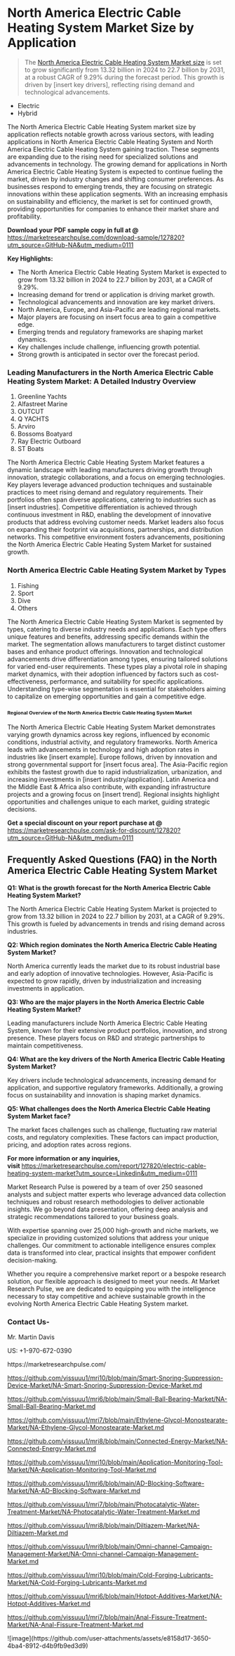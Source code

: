 <h1>North America Electric Cable Heating System Market&nbsp;Size by Application</h1><blockquote><p>The <a href="https://marketresearchpulse.com/download-sample/127820?utm_source=GitHub-NA&amp;utm_medium=0111">North America Electric Cable Heating System Market size</a> is set to grow significantly from 13.32 billion in 2024 to 22.7 billion by 2031, at a robust CAGR of 9.29% during the forecast period. This growth is driven by [insert key drivers], reflecting rising demand and technological advancements.</p></blockquote><ul><li>Electric<li> Hybrid</li></ul><p>The North America Electric Cable Heating System market size by application reflects notable growth across various sectors, with leading applications in North America Electric Cable Heating System and North America Electric Cable Heating System gaining traction. These segments are expanding due to the rising need for specialized solutions and advancements in technology. The growing demand for applications in North America Electric Cable Heating System is expected to continue fueling the market, driven by industry changes and shifting consumer preferences. As businesses respond to emerging trends, they are focusing on strategic innovations within these application segments. With an increasing emphasis on sustainability and efficiency, the market is set for continued growth, providing opportunities for companies to enhance their market share and profitability.</p><p><strong>Download your PDF sample copy in full at @ </strong><a href="https://marketresearchpulse.com/download-sample/127820?utm_source=GitHub-NA&amp;utm_medium=0111">https://marketresearchpulse.com/download-sample/127820?utm_source=GitHub-NA&amp;utm_medium=0111</a></p><p><strong>Key Highlights: </strong></p><ul><li>The North America Electric Cable Heating System Market is expected to grow from 13.32 billion in 2024 to 22.7 billion by 2031, at a CAGR of 9.29%.</li><li>Increasing demand for trend or application is driving market growth.</li><li>Technological advancements and innovation are key market drivers.</li><li>North America, Europe, and Asia-Pacific are leading regional markets.</li><li>Major players are focusing on insert focus area to gain a competitive edge.</li><li>Emerging trends and regulatory frameworks are shaping market dynamics.</li><li>Key challenges include challenge, influencing growth potential.</li><li>Strong growth is anticipated in sector over the forecast period.</li></ul><h3>Leading Manufacturers in the North America Electric Cable Heating System Market: A Detailed Industry Overview</h3><ol><li>Greenline Yachts</li><li>Alfastreet Marine</li><li>OUTCUT</li><li>Q YACHTS</li><li>Arviro</li><li>Bossoms Boatyard</li><li>Ray Electric Outboard</li><li>ST Boats</li></ol><div class="flex max-w-full flex-col flex-grow"><div class="min-h-8 text-message flex w-full flex-col items-end gap-2 whitespace-normal break-words [.text-message+&amp;]:mt-5" dir="auto" data-message-author-role="assistant" data-message-id="fd8432e4-4910-450d-b182-61b7bfb0a01f" data-message-model-slug="gpt-4o"><div class="flex w-full flex-col gap-1 empty:hidden first:pt-[3px]"><div class="markdown prose w-full break-words dark:prose-invert light"><p>The North America Electric Cable Heating System Market features a dynamic landscape with leading manufacturers driving growth through innovation, strategic collaborations, and a focus on emerging technologies. Key players leverage advanced production techniques and sustainable practices to meet rising demand and regulatory requirements. Their portfolios often span diverse applications, catering to industries such as [insert industries]. Competitive differentiation is achieved through continuous investment in R&amp;D, enabling the development of innovative products that address evolving customer needs. Market leaders also focus on expanding their footprint via acquisitions, partnerships, and distribution networks. This competitive environment fosters advancements, positioning the North America Electric Cable Heating System Market for sustained growth.</p></div></div></div></div><h3>North America Electric Cable Heating System Market by Types</h3><ol><li>Fishing<li> Sport<li> Dive<li> Others</li></ol><div class="flex max-w-full flex-col flex-grow"><div class="min-h-8 text-message flex w-full flex-col items-end gap-2 whitespace-normal break-words [.text-message+&amp;]:mt-5" dir="auto" data-message-author-role="assistant" data-message-id="084470be-0bb7-4664-bddf-5156b4f41249" data-message-model-slug="gpt-4o-mini"><div class="flex w-full flex-col gap-1 empty:hidden first:pt-[3px]"><div class="markdown prose w-full break-words dark:prose-invert light"><p>The North America Electric Cable Heating System Market is segmented by types, catering to diverse industry needs and applications. Each type offers unique features and benefits, addressing specific demands within the market. The segmentation allows manufacturers to target distinct customer bases and enhance product offerings. Innovation and technological advancements drive differentiation among types, ensuring tailored solutions for varied end-user requirements. These types play a pivotal role in shaping market dynamics, with their adoption influenced by factors such as cost-effectiveness, performance, and suitability for specific applications. Understanding type-wise segmentation is essential for stakeholders aiming to capitalize on emerging opportunities and gain a competitive edge.</p></div></div></div></div><h3><span style="font-size: 11px;">Regional Overview of the North America Electric Cable Heating System Market</span></h3><div class="flex max-w-full flex-col flex-grow"><div class="min-h-8 text-message flex w-full flex-col items-end gap-2 whitespace-normal break-words [.text-message+&amp;]:mt-5" dir="auto" data-message-author-role="assistant" data-message-id="e9038762-ce64-4e30-91c9-9bd413514231" data-message-model-slug="gpt-4o-mini"><div class="flex w-full flex-col gap-1 empty:hidden first:pt-[3px]"><div class="markdown prose w-full break-words dark:prose-invert light"><p>The North America Electric Cable Heating System Market demonstrates varying growth dynamics across key regions, influenced by economic conditions, industrial activity, and regulatory frameworks. North America leads with advancements in technology and high adoption rates in industries like [insert example]. Europe follows, driven by innovation and strong governmental support for [insert focus area]. The Asia-Pacific region exhibits the fastest growth due to rapid industrialization, urbanization, and increasing investments in [insert industry/application]. Latin America and the Middle East &amp; Africa also contribute, with expanding infrastructure projects and a growing focus on [insert trend]. Regional insights highlight opportunities and challenges unique to each market, guiding strategic decisions.</p></div></div></div></div><p><strong>Get a special discount on your report purchase at @ </strong><a href="https://marketresearchpulse.com/ask-for-discount/127820?utm_source=GitHub-NA&amp;utm_medium=0111">https://marketresearchpulse.com/ask-for-discount/127820?utm_source=GitHub-NA&amp;utm_medium=0111</a></p><h2>Frequently Asked Questions (FAQ) in the North America Electric Cable Heating System Market</h2><p><strong>Q1: What is the growth forecast for the North America Electric Cable Heating System Market?</strong></p><p>The North America Electric Cable Heating System Market is projected to grow from 13.32 billion in 2024 to 22.7 billion by 2031, at a CAGR of 9.29%. This growth is fueled by advancements in trends and rising demand across industries.</p><p><strong>Q2: Which region dominates the North America Electric Cable Heating System Market?</strong></p><p>North America currently leads the market due to its robust industrial base and early adoption of innovative technologies. However, Asia-Pacific is expected to grow rapidly, driven by industrialization and increasing investments in application.</p><p><strong>Q3: Who are the major players in the North America Electric Cable Heating System Market?</strong></p><p>Leading manufacturers include North America Electric Cable Heating System, known for their extensive product portfolios, innovation, and strong presence. These players focus on R&amp;D and strategic partnerships to maintain competitiveness.</p><p><strong>Q4: What are the key drivers of the North America Electric Cable Heating System Market?</strong></p><p>Key drivers include technological advancements, increasing demand for application, and supportive regulatory frameworks. Additionally, a growing focus on sustainability and innovation is shaping market dynamics.</p><p><strong>Q5: What challenges does the North America Electric Cable Heating System Market face?</strong></p><p>The market faces challenges such as challenge, fluctuating raw material costs, and regulatory complexities. These factors can impact production, pricing, and adoption rates across regions.</p><p><strong>For more information or any inquiries, visit&nbsp;</strong><a href="https://marketresearchpulse.com/report/127820/electric-cable-heating-system-market?utm_source=Linkedin&utm_medium=0111">https://marketresearchpulse.com/report/127820/electric-cable-heating-system-market?utm_source=Linkedin&utm_medium=0111</a></p><p>Market Research Pulse is powered by a team of over 250 seasoned analysts and subject matter experts who leverage advanced data collection techniques and robust research methodologies to deliver actionable insights. We go beyond data presentation, offering deep analysis and strategic recommendations tailored to your business goals.</p><p>With expertise spanning over 25,000 high-growth and niche markets, we specialize in providing customized solutions that address your unique challenges. Our commitment to actionable intelligence ensures complex data is transformed into clear, practical insights that empower confident decision-making.</p><p>Whether you require a comprehensive market report or a bespoke research solution, our flexible approach is designed to meet your needs. At Market Research Pulse, we are dedicated to equipping you with the intelligence necessary to stay competitive and achieve sustainable growth in the evolving North America Electric Cable Heating System market.</p><h3><strong>Contact Us-</strong></h3><p>Mr. Martin Davis</p><p>US: +1-970-672-0390</p><p>https://marketresearchpulse.com/</p><p><a href="https://github.com/vissuuu1/mri10/blob/main/Smart-Snoring-Suppression-Device-Market/NA-Smart-Snoring-Suppression-Device-Market.md">https://github.com/vissuuu1/mri10/blob/main/Smart-Snoring-Suppression-Device-Market/NA-Smart-Snoring-Suppression-Device-Market.md</a></p><p><a href="https://github.com/vissuuu1/mri6/blob/main/Small-Ball-Bearing-Market/NA-Small-Ball-Bearing-Market.md">https://github.com/vissuuu1/mri6/blob/main/Small-Ball-Bearing-Market/NA-Small-Ball-Bearing-Market.md</a></p><p><a href="https://github.com/vissuuu1/mri7/blob/main/Ethylene-Glycol-Monostearate-Market/NA-Ethylene-Glycol-Monostearate-Market.md">https://github.com/vissuuu1/mri7/blob/main/Ethylene-Glycol-Monostearate-Market/NA-Ethylene-Glycol-Monostearate-Market.md</a></p><p><a href="https://github.com/vissuuu1/mri8/blob/main/Connected-Energy-Market/NA-Connected-Energy-Market.md">https://github.com/vissuuu1/mri8/blob/main/Connected-Energy-Market/NA-Connected-Energy-Market.md</a></p><p><a href="https://github.com/vissuuu1/mri10/blob/main/Application-Monitoring-Tool-Market/NA-Application-Monitoring-Tool-Market.md">https://github.com/vissuuu1/mri10/blob/main/Application-Monitoring-Tool-Market/NA-Application-Monitoring-Tool-Market.md</a></p><p><a href="https://github.com/vissuuu1/mri6/blob/main/AD-Blocking-Software-Market/NA-AD-Blocking-Software-Market.md">https://github.com/vissuuu1/mri6/blob/main/AD-Blocking-Software-Market/NA-AD-Blocking-Software-Market.md</a></p><p><a href="https://github.com/vissuuu1/mri7/blob/main/Photocatalytic-Water-Treatment-Market/NA-Photocatalytic-Water-Treatment-Market.md">https://github.com/vissuuu1/mri7/blob/main/Photocatalytic-Water-Treatment-Market/NA-Photocatalytic-Water-Treatment-Market.md</a></p><p><a href="https://github.com/vissuuu1/mri8/blob/main/Diltiazem-Market/NA-Diltiazem-Market.md">https://github.com/vissuuu1/mri8/blob/main/Diltiazem-Market/NA-Diltiazem-Market.md</a></p><p><a href="https://github.com/vissuuu1/mri9/blob/main/Omni-channel-Campaign-Management-Market/NA-Omni-channel-Campaign-Management-Market.md">https://github.com/vissuuu1/mri9/blob/main/Omni-channel-Campaign-Management-Market/NA-Omni-channel-Campaign-Management-Market.md</a></p><p><a href="https://github.com/vissuuu1/mri10/blob/main/Cold-Forging-Lubricants-Market/NA-Cold-Forging-Lubricants-Market.md">https://github.com/vissuuu1/mri10/blob/main/Cold-Forging-Lubricants-Market/NA-Cold-Forging-Lubricants-Market.md</a></p><p><a href="https://github.com/vissuuu1/mri6/blob/main/Hotpot-Additives-Market/NA-Hotpot-Additives-Market.md">https://github.com/vissuuu1/mri6/blob/main/Hotpot-Additives-Market/NA-Hotpot-Additives-Market.md</a></p><p><a href="https://github.com/vissuuu1/mri7/blob/main/Anal-Fissure-Treatment-Market/NA-Anal-Fissure-Treatment-Market.md">https://github.com/vissuuu1/mri7/blob/main/Anal-Fissure-Treatment-Market/NA-Anal-Fissure-Treatment-Market.md</a></p>
![image](https://github.com/user-attachments/assets/e8158d17-3650-4ba4-8912-d4b9fb9ed3d9)
